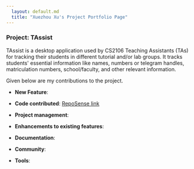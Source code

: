 ```yaml
---
  layout: default.md
  title: "Xuezhou Xu's Project Portfolio Page"
---
```


### Project: TAssist

TAssist is a desktop application used by CS2106 Teaching Assistants (TAs) for tracking their students in different
tutorial and/or lab groups. It tracks students' essential information like names, numbers or telegram handles,
matriculation numbers, school/faculty, and other relevant information.

Given below are my contributions to the project.

* **New Feature**:

* **Code contributed**: [RepoSense link]()

* **Project management**:

* **Enhancements to existing features**:

* **Documentation**:

* **Community**:

* **Tools**:


